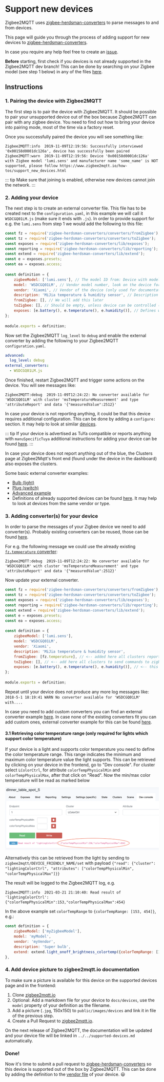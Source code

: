 # Support new devices
Zigbee2MQTT uses [zigbee-herdsman-converters](https://github.com/Koenkk/zigbee-herdsman-converters) to parse messages to and from devices.

This page will guide you through the process of adding support for new devices to [zigbee-herdsman-converters](https://github.com/Koenkk/zigbee-herdsman-converters).

In case you require any help feel free to create an [issue](https://github.com/Koenkk/zigbee2mqtt/issues).

**Before** starting, first check if you devices is not already supported in the Zigbee2MQTT dev branch! This can be done by searching on your Zigbee model (see step 1 below) in any of the files [here](https://github.com/Koenkk/zigbee-herdsman-converters/blob/master/devices).

## Instructions
### 1. Pairing the device with Zigbee2MQTT
The first step is to pair the device with Zigbee2MQTT. It should be possible to pair your unsupported device out of the box because Zigbee2MQTT can pair with any zigbee device. You need to find out how to bring your device into pairing mode, most of the time via a factory reset.

Once you successfully paired the device you will see something like:
```
Zigbee2MQTT:info  2019-11-09T12:19:56: Successfully interviewed '0x00158d0001dc126a', device has successfully been paired
Zigbee2MQTT:warn  2019-11-09T12:19:56: Device '0x00158d0001dc126a' with Zigbee model 'lumi.sens' and manufacturer name 'some_name' is NOT supported, please follow https://www.zigbee2mqtt.io/how-tos/support_new_devices.html
```

::: tip
Make sure that joining is enabled, otherwise new devices cannot join the network.
:::

### 2. Adding your device
The next step is to create an external converter file. This file has to be created next to the `configuration.yaml`, in this example we will call it `WSDCGQ01LM.js` (make sure it ends with `.js`). In order to provide support for e.g. the `lumi.sens` from step 1 we would add the following to this file:

```js
const fz = require('zigbee-herdsman-converters/converters/fromZigbee');
const tz = require('zigbee-herdsman-converters/converters/toZigbee');
const exposes = require('zigbee-herdsman-converters/lib/exposes');
const reporting = require('zigbee-herdsman-converters/lib/reporting');
const extend = require('zigbee-herdsman-converters/lib/extend');
const e = exposes.presets;
const ea = exposes.access;

const definition = {
    zigbeeModel: ['lumi.sens'], // The model ID from: Device with modelID 'lumi.sens' is not supported.
    model: 'WSDCGQ01LM', // Vendor model number, look on the device for a model number
    vendor: 'Xiaomi', // Vendor of the device (only used for documentation and startup logging)
    description: 'MiJia temperature & humidity sensor', // Description of the device, copy from vendor site. (only used for documentation and startup logging)
    fromZigbee: [], // We will add this later
    toZigbee: [], // Should be empty, unless device can be controlled (e.g. lights, switches).
    exposes: [e.battery(), e.temperature(), e.humidity()], // Defines what this device exposes, used for e.g. Home Assistant discovery and in the frontend
};

module.exports = definition;
```

Now set the Zigbee2MQTT `log_level` to `debug` and enable the external converter by adding the following to your Zigbee2MQTT `configuration.yaml`.

```yaml
advanced:
  log_level: debug
external_converters:
  - WSDCGQ01LM.js
```

Once finished, restart Zigbee2MQTT and trigger some actions on the device. You will see messages like:
```
Zigbee2MQTT:debug  2019-11-09T12:24:22: No converter available for 'WSDCGQ01LM' with cluster 'msTemperatureMeasurement' and type 'attributeReport' and data '{"measuredValue":2512}'
```

In case your device is not reporting anything, it could be that this device requires additional configuration. This can be done by adding a `configure:` section. It may help to look at similar [devices](https://github.com/Koenkk/zigbee-herdsman-converters/blob/master/devices).

::: tip
If your device is advertised as TuYa compatible or reports anything with `manuSpecificTuya` additional instructions for adding your device can be found [here](./02_support_new_tuya_devices.md).
:::

In case your device does not report anything out of the blue, the Clusters page at Zigbee2Mqtt's front end (found under the device in the dashboard) also exposes the clusters.

Some basic external converter examples:
- [Bulb (light)](https://github.com/Koenkk/zigbee2mqtt.io/blob/master/docs/externalConvertersExample/light.js)
- [Plug (switch)](https://github.com/Koenkk/zigbee2mqtt.io/blob/master/docs/externalConvertersExample/switch.js)
- [Advanced example](https://github.com/Koenkk/zigbee2mqtt.io/blob/master/docs/externalConvertersExample/freepad_ext.js)
- Definitions of already supported devices can be found [here](https://github.com/Koenkk/zigbee-herdsman-converters/blob/master/devices). It may help to look at devices from the same vendor or type.

### 3. Adding converter(s) for your device
In order to parse the messages of your Zigbee device we need to add converter(s). Probably existing converters can be reused, those can be found [here](https://github.com/Koenkk/zigbee-herdsman-converters/blob/master/converters/fromZigbee.js).

For e.g. the following message we could use the already existing [`fz.temperature` converter](https://github.com/Koenkk/zigbee-herdsman-converters/blob/5c069a34beecc9250d642d02e84f2808af1b4fae/converters/fromZigbee.js#L304):
```
Zigbee2MQTT:debug  2019-11-09T12:24:22: No converter available for 'WSDCGQ01LM' with cluster 'msTemperatureMeasurement' and type 'attributeReport' and data '{"measuredValue":2512}'
```

Now update your external converter.
```js
const fz = require('zigbee-herdsman-converters/converters/fromZigbee');
const tz = require('zigbee-herdsman-converters/converters/toZigbee');
const exposes = require('zigbee-herdsman-converters/lib/exposes');
const reporting = require('zigbee-herdsman-converters/lib/reporting');
const extend = require('zigbee-herdsman-converters/lib/extend');
const e = exposes.presets;
const ea = exposes.access;

const definition = {
    zigbeeModel: ['lumi.sens'],
    model: 'WSDCGQ01LM',
    vendor: 'Xiaomi',
    description: 'MiJia temperature & humidity sensor',
    fromZigbee: [fz.temperature], // <-- added here all clusters reported from zigbee
    toZigbee: [], // <-- add here all clusters to send commands to zigbee
    exposes: [e.battery(), e.temperature(), e.humidity()], // <-- this will define all fields published to MQTT on the device's topic
};

module.exports = definition;
```

Repeat until your device does not produce any more log messages like: `2018-5-1 18:19:41 WARN No converter available for 'WSDCGQ01LM' with....`

In case you need to add custom converters you can find an external converter example [here](https://github.com/Koenkk/zigbee2mqtt.io/blob/master/docs/externalConvertersExample/freepad_ext.js). In case none of the existing converters fit you can add custom ones, external converter example for this can be found [here](https://github.com/Koenkk/zigbee2mqtt.io/blob/master/docs/externalConvertersExample/freepad_ext.js).

#### 3.1 Retrieving color temperature range (only required for lights which support color temperature)
If your device is a light and supports color temperature you need to define the color temperature range. This range indicates the minimum and maximum color temperature value the light supports. This can be retrieved by clicking on your device in the frontend, go to "Dev console". For cluster select `LColorCtrl`, for attribute `colorTempPhysicalMin` and `colorTempPhysicalMax`, after that click on "Read". Now the min/max color temperature will be read as marked below

![colortemp_min_max](../../images/colortemp_min_max.png)

Alternatively this can be retrieved from the light by sending to `zigbee2mqtt/DEVICE_FRIENDLY_NAME/set` with payload `{"read": {"cluster": "lightingColorCtrl", "attributes": ["colorTempPhysicalMin", "colorTempPhysicalMax"]}}`

The result will be logged to the Zigbee2MQTT log, e.g.

```
Zigbee2MQTT:info  2021-03-21 21:10:40: Read result of 'lightingColorCtrl': {"colorTempPhysicalMin":153,"colorTempPhysicalMax":454}
```

In the above example set `colorTempRange` to `{colorTempRange: [153, 454]}`, e.g.:

```js
const definition = {
    zigbeeModel: ['myZigbeeModel'],
    model: 'myModel',
    vendor: 'myVendor',
    description: 'Super bulb',
    extend: extend.light_onoff_brightness_colortemp({colorTempRange: [153, 454]}), // <---
},
```

### 4. Add device picture to zigbee2mqtt.io documentation
To make sure a picture is available for this device on the supported devices page and in the frontend:

1. Clone [zigbee2mqtt.io](https://github.com/Koenkk/zigbee2mqtt.io)
2. Optional: Add a markdown file for your device to `docs/devices`, use the `model` property of your definition as the filename.
3. Add a picture (`.jpg`, 150x150) to `public/images/devices` and link it in file of the previous step.
4. Create a Pull Request to [zigbee2mqtt.io](https://github.com/Koenkk/zigbee2mqtt.io).

On the next release of Zigbee2MQTT, the documentation will be updated and your device file will be linked in `../../supported-devices.md` automatically.

### Done!
Now it's time to submit a pull request to [zigbee-herdsman-converters](https://github.com/Koenkk/zigbee-herdsman-converters) so this device is supported out of the box by Zigbee2MQTT. This can be done by adding the definition to the [vendor file](https://github.com/Koenkk/zigbee-herdsman-converters/tree/master/devices) of your device. :smiley:
